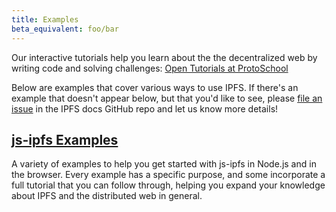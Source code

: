 ```yaml
---
title: Examples
beta_equivalent: foo/bar
---
```


<div class="alert alert-info">
Our interactive tutorials help you learn about the the decentralized web by writing code and solving challenges:
<a class="button button-primary" href="https://proto.school/#/tutorials" role="button" target="_blank">Open Tutorials at ProtoSchool</a> &nbsp;<i class="fa fa-external-link-square-alt"></i>
</div>

Below are examples that cover various ways to use IPFS. If there's an example that doesn't appear below, but that you'd like to see, please [file an issue](https://github.com/ipfs/docs/issues/new/choose) in the IPFS docs GitHub repo and let us know more details!

## [js-ipfs Examples](https://github.com/ipfs/js-ipfs/tree/master/examples) <i class="fa fa-external-link-square-alt"></i>
A variety of examples to help you get started with js-ipfs in Node.js and in the browser. Every example has a specific purpose, and some incorporate a full tutorial that you can follow through, helping you expand your knowledge about IPFS and the distributed web in general.
